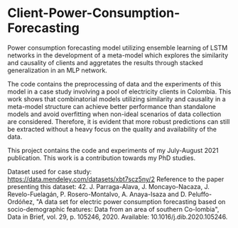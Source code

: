 # Client-Power-Consumption-Forecasting
Power consumption forecasting model utilizing ensemble learning of LSTM networks in the development of a meta-model which explores the similarity and causality of clients and aggretates the results through stacked generalization in an MLP network.

The code contains the preprocessing of data and the experiments of this model in a case study involving a pool of electricity clients in Colombia. This work shows that combinatorial models utilizing similarity and causality in a meta-model structure can achieve better performance than standalone models and avoid overfitting when non-ideal scenarios of data collection are considered. Therefore, it is evident that more robust predictions can still be extracted without a heavy focus on the quality and availability of the data.

This project contains the code and experiments of my July-August 2021 publication. This work is a contribution towards my PhD studies.

Dataset used for case study: https://data.mendeley.com/datasets/xbt7scz5ny/2
Reference to the paper presenting this dataset: 42.	J. Parraga-Alava, J. Moncayo-Nacaza, J. Revelo-Fuelagán, P. Rosero-Montalvo, A. Anaya-Isaza and D. Peluffo-Ordóñez, "A data set for electric power consumption forecasting based on socio-demographic features: Data from an area of southern Co-lombia", Data in Brief, vol. 29, p. 105246, 2020. Available: 10.1016/j.dib.2020.105246.
